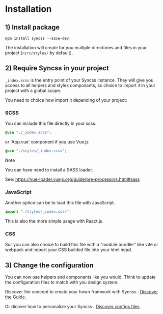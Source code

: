 # Installation

## 1) Install package

```
npm install syncss --save-dev
```

The installation will create for you multiple directories and files in your project (`/src/styles/` by default).

## 2) Require Syncss in your project

`_index.scss` is the entry point of your Syncss instance. They will give you access to all helpers and styles componants, so choice to import it in your project with a global scope.

You need to choice how import it depending of your project:

### SCSS

You can include this file directly in your scss.

```scss
@use "./_index.scss";
```

or 'App.vue' component if you use Vue.js

```scss
@use "./styles/_index.scss";
```

> [!NOTE]  
> You can have need to install a SASS loader.
>
> See: https://vue-loader.vuejs.org/guide/pre-processors.html#sass

### JavaScript

Another option can be to load this file with JavaScript.

```javascript
import "./styles/_index.scss";
```

This is also the more simple usage with React.js.

### CSS

Sur you can also choice to build this file with a "module bundler" like vite or webpack and import your CSS builded file into your html head.

## 3) Change the configuration

You can now use helpers and components like you would. Think to update the configuration files to match with you design system.

Discover the concept to create your hown framwork with Syncss : [Discover the Guide](/guide/).

Or dicover how to personalize your Syncss : [Discover configs files](/config/).



